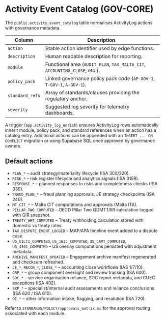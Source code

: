 # Activity Event Catalog (GOV-CORE)

The `public.activity_event_catalog` table normalises ActivityLog actions with governance metadata.

| Column | Description |
| --- | --- |
| `action` | Stable action identifier used by edge functions. |
| `description` | Human readable description for reporting. |
| `module` | Functional area (`AUDIT_PLAN`, `TAX_MALTA_CIT`, `ACCOUNTING_CLOSE`, etc.). |
| `policy_pack` | Linked governance policy pack code (`AP-GOV-1`, `T-GOV-1`, `A-GOV-1`). |
| `standard_refs` | Array of standards/clauses providing the regulatory anchor. |
| `severity` | Suggested log severity for telemetry dashboards. |

A trigger (`app.activity_log_enrich`) ensures ActivityLog rows automatically inherit module, policy pack, and standard references when an action has a catalog entry. Additional actions can be appended with an `INSERT ... ON CONFLICT` migration or using Supabase SQL once approved by governance owners.

## Default actions
- `PLAN_*` – audit strategy/materiality lifecycle (ISA 300/320).
- `RISK_*` – risk register lifecycle and analytics signals (ISA 315R).
- `RESPONSE_*` – planned responses to risks and completeness checks (ISA 330).
- `FRAUD_PLAN_*` – fraud planning approvals, JE strategy checkpoints (ISA 240).
- `MT_CIT_*` – Malta CIT computations and approvals (Malta ITA).
- `PILLAR_TWO_COMPUTED` – OECD Pillar Two QDMTT/IIR calculation logged with GIR snapshot.
- `TREATY_WHT_COMPUTED` – Treaty withholding calculation stored with domestic vs treaty rates.
- `TAX_DISPUTE_EVENT_LOGGED` – MAP/APA timeline event added to a dispute case.
- `US_GILTI_COMPUTED`, `US_163J_COMPUTED`, `US_CAMT_COMPUTED`, `US_4501_COMPUTED` – US overlay computations persisted with adjustment metadata.
- `ARCHIVE_MANIFEST_UPDATED` – Engagement archive manifest regenerated and checksum refreshed.
- `JE_*`, `RECON_*`, `CLOSE_*` – accounting close workflows (IAS 1/7/10).
- `GRP_*` – group component oversight and review tracking (ISA 600).
- `SOC_*` – service organisation reliance, SOC report metadata, and CUEC exceptions (ISA 402).
- `EXP_*` – specialist/internal audit assessments and reliance conclusions (ISA 620 / ISA 610).
- `OI_*` – other information intake, flagging, and resolution (ISA 720).

Refer to `STANDARDS/POLICY/approvals_matrix.md` for the approval routing associated with each module.
